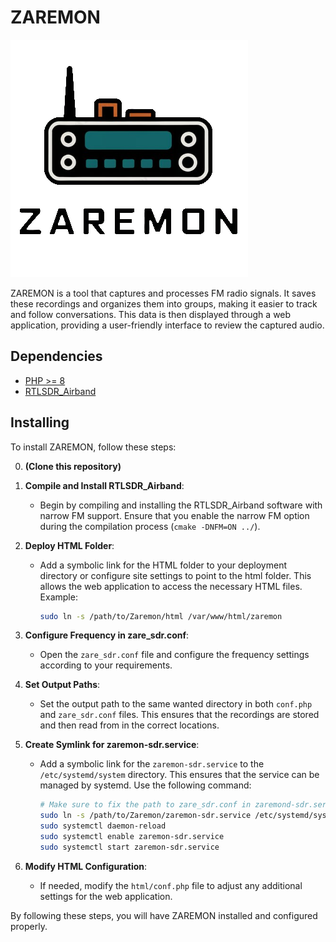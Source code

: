 # ZAREMON

![logo](./html/zaremon.png)

ZAREMON is a tool that captures and processes FM radio signals. It saves these recordings and organizes them into groups, making it easier to track and follow conversations. This data is then displayed through a web application, providing a user-friendly interface to review the captured audio.

## Dependencies

- [PHP >= 8](https://www.php.net/releases/8.0/)
- [RTLSDR_Airband](https://github.com/charlie-foxtrot/RTLSDR-Airband)

## Installing

To install ZAREMON, follow these steps:

0. **(Clone this repository)**

1. **Compile and Install RTLSDR_Airband**:
    - Begin by compiling and installing the RTLSDR_Airband software with narrow FM support. Ensure that you enable the narrow FM option during the compilation process (`cmake -DNFM=ON ../`).

2. **Deploy HTML Folder**:
    - Add a symbolic link for the HTML folder to your deployment directory or configure site settings to point to the html folder. This allows the web application to access the necessary HTML files. Example:
        ```sh
        sudo ln -s /path/to/Zaremon/html /var/www/html/zaremon
        ```

3. **Configure Frequency in zare_sdr.conf**:
    - Open the `zare_sdr.conf` file and configure the frequency settings according to your requirements.

4. **Set Output Paths**:
    - Set the output path to the same wanted directory in both `conf.php` and `zare_sdr.conf` files. This ensures that the recordings are stored and then read from in the correct locations.


5. **Create Symlink for zaremon-sdr.service**:
    - Add a symbolic link for the `zaremon-sdr.service` to the `/etc/systemd/system` directory. This ensures that the service can be managed by systemd. Use the following command:
        ```sh
        # Make sure to fix the path to zare_sdr.conf in zaremond-sdr.service
        sudo ln -s /path/to/Zaremon/zaremon-sdr.service /etc/systemd/system/zaremon-sdr.service
        sudo systemctl daemon-reload
        sudo systemctl enable zaremon-sdr.service
        sudo systemctl start zaremon-sdr.service
        ```

6. **Modify HTML Configuration**:
    - If needed, modify the `html/conf.php` file to adjust any additional settings for the web application.

By following these steps, you will have ZAREMON installed and configured properly.